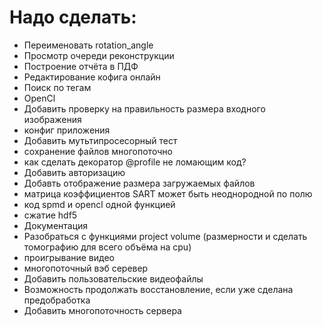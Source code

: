 # Надо сделать:

* Переименовать rotation_angle
* Просмотр очереди реконструкции
* Построение отчёта в ПДФ
* Редактирование кофига онлайн
* Поиск по тегам
* OpenCl
* Добавить проверку на правильность размера входного изображения
* конфиг приложения
* Добавить мутьтипросесорный тест
* сохранение файлов многопоточно
* как сделать декоратор @profile не ломающим код?
* Добавить авторизацию
* Добавть отображение размера загружаемых файлов
* матрица коэффициентов SART может быть неоднородной  по полю
* код spmd  и opencl одной функцией
* сжатие hdf5
* Документация
* Разобраться с функциями project volume (размерности и сделать томографию для всего объёма на cpu)
* проигрывание видео
* многопоточный вэб серевер
* Добавить пользовательские видеофайлы
* Возможность продолжать восстановление, если уже сделана предобработка
* Добавить многопоточность сервера
